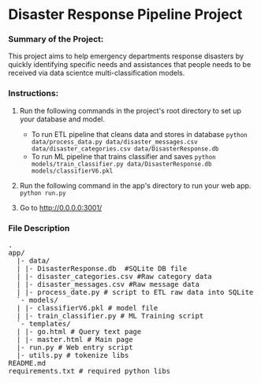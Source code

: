 # Disaster Response Pipeline Project

### Summary of the Project:

This project aims to help emergency departments response disasters by quickly identifying specific needs and assistances that people needs to be received via data scientce multi-classification models. 

### Instructions:
1. Run the following commands in the project's root directory to set up your database and model.

    - To run ETL pipeline that cleans data and stores in database
        `python data/process_data.py data/disaster_messages.csv data/disaster_categories.csv data/DisasterResponse.db`
    - To run ML pipeline that trains classifier and saves
        `python models/train_classifier.py data/DisasterResponse.db models/classifierV6.pkl`

2. Run the following command in the app's directory to run your web app.
    `python run.py`

3. Go to http://0.0.0.0:3001/

### File Description

<pre>
.
app/
  |- data/
  | |- DisasterResponse.db  #SQLite DB file
  | |- disaster_categories.csv #Raw category data
  | |- disaster_messages.csv #Raw message data
  | |- process_date.py # script to ETL raw data into SQLite DB
  `- models/
  | |- classifierV6.pkl # model file
  | |- train_classifier.py # ML Training script
  `- templates/
  | |- go.html # Query text page 
  | |- master.html # Main page
  |- run.py # Web entry script
  |- utils.py # tokenize libs
README.md
requirements.txt # required python libs
</pre>
